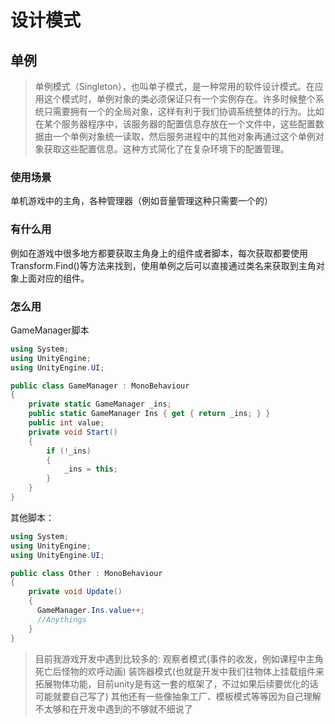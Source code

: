 # 设计模式

## 单例

>单例模式（Singleton），也叫单子模式，是一种常用的软件设计模式。在应用这个模式时，单例对象的类必须保证只有一个实例存在。许多时候整个系统只需要拥有一个的全局对象，这样有利于我们协调系统整体的行为。比如在某个服务器程序中，该服务器的配置信息存放在一个文件中，这些配置数据由一个单例对象统一读取，然后服务进程中的其他对象再通过这个单例对象获取这些配置信息。这种方式简化了在复杂环境下的配置管理。

### 使用场景

单机游戏中的主角，各种管理器（例如音量管理这种只需要一个的）

### 有什么用

例如在游戏中很多地方都要获取主角身上的组件或者脚本，每次获取都要使用Transform.Find()等方法来找到，使用单例之后可以直接通过类名来获取到主角对象上面对应的组件。

### 怎么用

GameManager脚本

```csharp
using System;
using UnityEngine;
using UnityEngine.UI;

public class GameManager : MonoBehaviour
{
    private static GameManager _ins;
    public static GameManager Ins { get { return _ins; } }
    public int value;
    private void Start()
    {
        if (!_ins)
        {
            _ins = this;
        }
    }
}

```

其他脚本：

```csharp
using System;
using UnityEngine;
using UnityEngine.UI;

public class Other : MonoBehaviour
{
    private void Update()
    {
      GameManager.Ins.value++;
      //Anythings
    }
}

```

>目前我游戏开发中遇到比较多的:
观察者模式(事件的收发，例如课程中主角死亡后怪物的欢呼动画)
装饰器模式(也就是开发中我们往物体上挂载组件来拓展物体功能，目前unity是有这一套的框架了，不过如果后续要优化的话可能就要自己写了)
其他还有一些像抽象工厂、模板模式等等因为自己理解不太够和在开发中遇到的不够就不细说了
